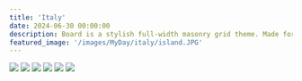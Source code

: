 ```yaml
---
title: 'Italy'
date: 2024-06-30 00:00:00
description: Board is a stylish full-width masonry grid theme. Made for designers, artists, photographers and developers to show off their best work.
featured_image: '/images/MyDay/italy/island.JPG'
---
```


<div class="gallery" data-columns="3">
	<img src="{{site.baseurl}}/images/MyDay/italy/island.JPG">
	<img src="{{site.baseurl}}/images/MyDay/italy/IMG_7199.JPG">
	<img src="{{site.baseurl}}/images/MyDay/italy/IMG_6959.JPG">
	<img src="{{site.baseurl}}/images/MyDay/italy/IMG_6389.JPG">
	<img src="{{site.baseurl}}/images/MyDay/italy/IMG_6268.JPG">
	<img src="{{site.baseurl}}/images/MyDay/italy/IMG_6419.JPG">
</div>
